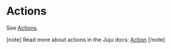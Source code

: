 # Actions

See [Actions](https://charmhub.io/http-proxy-configurator/actions).

[note]
Read more about actions in the Juju docs: [Action](https://documentation.ubuntu.com/juju/3.6/reference/action/)
[/note]
